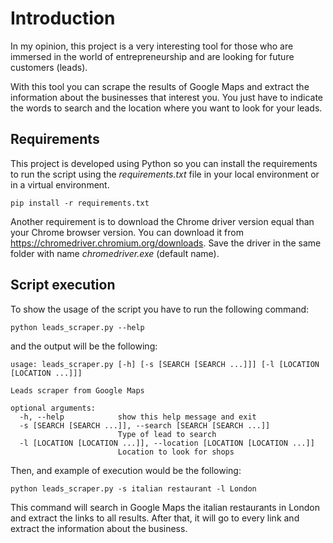 # Introduction

In my opinion, this project is a very interesting tool for those who are immersed in the world of entrepreneurship and are looking for future customers (leads).

With this tool you can scrape the results of Google Maps and extract the information about the businesses that interest you. You just have to indicate the words to search and the location where you want to look for your leads.

## Requirements

This project is developed using Python so you can install the requirements to run the script using the _requirements.txt_ file in your local environment or in a virtual environment.

```
pip install -r requirements.txt
```

Another requirement is to download the Chrome driver version equal than your Chrome browser version. You can download it from https://chromedriver.chromium.org/downloads. Save the driver in the same folder with name _chromedriver.exe_ (default name).


## Script execution

To show the usage of the script you have to run the following command:

```
python leads_scraper.py --help
```

and the output will be the following:

```
usage: leads_scraper.py [-h] [-s [SEARCH [SEARCH ...]]] [-l [LOCATION [LOCATION ...]]]

Leads scraper from Google Maps

optional arguments:
  -h, --help            show this help message and exit
  -s [SEARCH [SEARCH ...]], --search [SEARCH [SEARCH ...]]
                        Type of lead to search
  -l [LOCATION [LOCATION ...]], --location [LOCATION [LOCATION ...]]
                        Location to look for shops
```

Then, and example of execution would be the following:

```
python leads_scraper.py -s italian restaurant -l London
```

This command will search in Google Maps the italian restaurants in London and extract the links to all results. After that, it will go to every link and extract the information about the business.